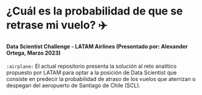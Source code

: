 # ¿Cuál es la probabilidad de que se retrase mi vuelo? :airplane:
#### Data Scientist Challenge - LATAM Airlines (Presentado por: Alexander Ortega, Marzo 2023)
`:airplane:`
El actual repositorio presenta la solución al reto analítico propuesto por LATAM para optar a la posición de Data Scientist que consiste en predecir la probabilidad de atraso de los vuelos que aterrizan o despegan del aeropuerto de Santiago de Chile (SCL).
